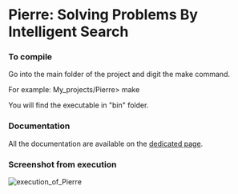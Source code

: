 # Pierre: Solving Problems By Intelligent Search #

### To compile ###
Go into the main folder of the project and digit the make command.

For example:
	My_projects/Pierre> make

You will find the executable in "bin" folder.

### Documentation ###
All the documentation are available on the [dedicated page](https://drlux.github.io/pierre.html).

### Screenshot from execution ###
![execution_of_Pierre](http://i.imgur.com/ADZkwP1.jpg)
